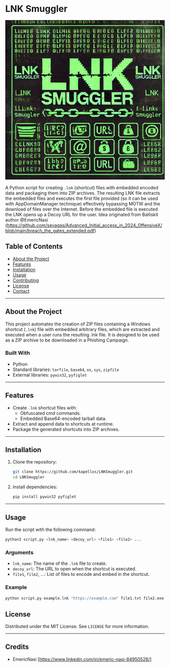 # LNK Smuggler

![image](https://github.com/kapellos/LNKSmuggler/blob/main/LNKsmuggler.png)

A Python script for creating `.lnk` (shortcut) files with embedded encoded data and packaging them into ZIP archives. The resulting LNK file extracts the embedded files and executes the first file provided (so it can be used with AppDomainManager technique) effectively bypassing MOTW and the download of files over the Internet. Before the embedded file is executed the LNK opens up a Decoy URL for the user. Idea originated from Balliskit author @EmericNasi (https://github.com/sevagas/Advanced_Initial_access_in_2024_OffensiveX/blob/main/breach_the_gates_extended.pdf)

## Table of Contents

- [About the Project](#about-the-project)
- [Features](#features)
- [Installation](#installation)
- [Usage](#usage)
- [Contributing](#contributing)
- [License](#license)
- [Contact](#contact)

---

## About the Project

This project automates the creation of ZIP files containing a Windows shortcut (`.lnk`) file with embedded arbitrary files, which are extracted and executed when a user runs the resulting .lnk file. It is designed to be used as a ZIP archive to be downloaded in a Phishing Campaign.

### Built With

- Python
- Standard libraries: `tarfile`, `base64`, `os`, `sys`, `zipfile`
- External libraries: `pywin32`, `pyfiglet`

---

## Features

- Create `.lnk` shortcut files with:
  - Obfuscated cmd commands.
  - Embedded Base64-encoded tarball data.
- Extract and append data to shortcuts at runtime.
- Package the generated shortcuts into ZIP archives.

---

## Installation

1. Clone the repository:

    ```bash
    git clone https://github.com/kapellos/LNKSmuggler.git
    cd LNKSmuggler
    ```

2. Install dependencies:

    ```bash
    pip install pywin32 pyfiglet
    ```

---

## Usage

Run the script with the following command:

```bash
python3 script.py <lnk_name> <decoy_url> <file1> <file2> ...
```

### Arguments

- `lnk_name`: The name of the `.lnk` file to create.
- `decoy_url`: The URL to open when the shortcut is executed.
- `file1`, `file2`, ...: List of files to encode and embed in the shortcut.

### Example

```bash
python script.py example.lnk "https://example.com" file1.txt file2.exe
```


## License

Distributed under the MIT License. See `LICENSE` for more information.

---

## Credits
- EmericNasi [https://www.linkedin.com/in/emeric-nasi-84950528/]
